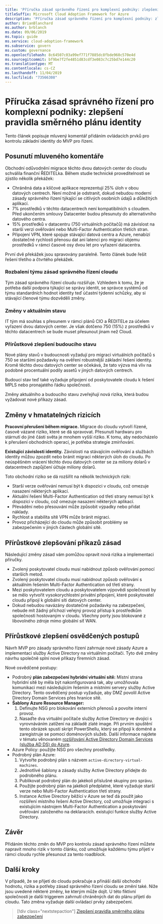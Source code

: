 ```yaml
---
title: 'Příručka zásad správného řízení pro komplexní podniky: zlepšení pravidla směrného plánu identity'
titleSuffix: Microsoft Cloud Adoption Framework for Azure
description: 'Příručka zásad správného řízení pro komplexní podniky: zlepšení pravidla směrného plánu identity'
author: BrianBlanchard
ms.author: brblanch
ms.date: 09/06/2019
ms.topic: guide
ms.service: cloud-adoption-framework
ms.subservice: govern
ms.custom: governance
ms.openlocfilehash: 8c64507c03a99ef771f7885dc8fbde960c570e4d
ms.sourcegitcommit: bf9be7f2fe4851d83cdf3e083c7c25bd7e144c20
ms.translationtype: MT
ms.contentlocale: cs-CZ
ms.lasthandoff: 11/04/2019
ms.locfileid: "73566308"
---
```

# <a name="governance-guide-for-complex-enterprises-improve-the-identity-baseline-discipline"></a>Příručka zásad správného řízení pro komplexní podniky: zlepšení pravidla směrného plánu identity

Tento článek popisuje mluvený komentář přidáním ovládacích prvků pro kontrolu základní identity do MVP pro řízení.

## <a name="advancing-the-narrative"></a>Posunutí mluveného komentáře

Obchodní odůvodnění migrace těchto dvou datových center do cloudu schválila finanční ŘEDITELka. Během studie technické proveditelnosti se zjistilo několik překážek:

- Chráněná data a klíčové aplikace reprezentují 25% úloh v obou datových centrech. Není možné je odstranit, dokud nebudou moderní zásady správného řízení týkající se citlivých osobních údajů a důležitých aplikací.
- 7% prostředků v těchto datacentrech není kompatibilních s cloudem. Před ukončením smlouvy Datacenter budou přesunuty do alternativního datového centra.
- 15% prostředků v datacentru (750 virtuálních počítačů) má závislost na starší verzi ověřování nebo Multi-Factor Authentication třetích stran.
- Připojení VPN, které spojuje stávající datová centra a Azure, nenabízí dostatečné rychlosti přenosu dat ani latenci pro migraci objemu prostředků v rámci časové osy dvou let pro vyřazení datacentra.

První dvě překážek jsou spravovány paralelně. Tento článek bude řešit řešení třetího a čtvrtého překážek.

### <a name="expand-the-cloud-governance-team"></a>Rozbalení týmu zásad správného řízení cloudu

Tým zásad správného řízení cloudu rozšiřuje. Vzhledem k tomu, že je potřeba další podpora týkající se správy identit, se správce systémů od týmu standardních hodnot identity teď účastní týdenní schůzky, aby si stávající členové týmu dozvěděli změny.

### <a name="changes-in-the-current-state"></a>Změny v aktuálním stavu

IT tým má souhlas s přesunem v rámci plánů CIO a ŘEDITELe za účelem vyřazení dvou datových center. Je však dotčeno 750 (15%) z prostředků v těchto datacentrech se bude muset přesunout jinam než Cloud.

### <a name="incrementally-improve-the-future-state"></a>Přírůstkové zlepšení budoucího stavu

Nové plány stavů v budoucnosti vyžadují pro migraci virtuálních počítačů s 750 se staršími požadavky na ověření robustnější základní řešení identity. Kromě těchto dvou datových center se očekává, že tato výzva má vliv na podobné procentuální podíly assetů v jiných datových centrech.

Budoucí stav teď také vyžaduje připojení od poskytovatele cloudu k řešení MPLS nebo pronajatého řádku společnosti.

Změny aktuálního a budoucího stavu zveřejňují nová rizika, která budou vyžadovat nové příkazy zásad.

## <a name="changes-in-tangible-risks"></a>Změny v hmatatelných rizicích

**Pracovní přerušení během migrace.** Migrace do cloudu vytvoří řízené, časově vázané riziko, které se dá spravovat. Přesunutí hardwaru pro stárnutí do jiné části světa je mnohem vyšší riziko. K tomu, aby nedocházelo k přerušení obchodních operací, je potřeba strategie zmírňování.

**Existující závislosti identity.** Závislosti na stávajícím ověřování a službách identity můžou zpozdit nebo bránit migraci některých úloh do cloudu. Po neúspěšném vrácení těchto dvou datových center se za miliony dolarů v datacentrech zapůjčení účtuje miliony dolarů.

Toto obchodní riziko se dá rozšířit na několik technických rizik:

- Starší verze ověřování nemusí být k dispozici v cloudu, což omezuje nasazení některých aplikací.
- Aktuální řešení Multi-Factor Authentication od třetí strany nemusí být k dispozici v cloudu, což omezuje nasazení některých aplikací.
- Převádění nebo přesouvání může způsobit výpadky nebo přidat náklady.
- Rychlost a stabilita sítě VPN může bránit migraci.
- Provoz přicházející do cloudu může způsobit problémy se zabezpečením v jiných částech globální sítě.

## <a name="incremental-improvement-of-the-policy-statements"></a>Přírůstkové zlepšování příkazů zásad

Následující změny zásad vám pomůžou opravit nová rizika a implementaci příručky.

- Zvolený poskytovatel cloudu musí nabídnout způsob ověřování pomocí starších metod.
- Zvolený poskytovatel cloudu musí nabídnout způsob ověřování s aktuálním řešením Multi-Factor Authentication od třetí strany.
- Mezi poskytovatelem cloudu a poskytovatelem výpovědi společnosti by se mělo vytvořit vysokorychlostní privátní připojení, které poskytovatel cloudu připojí k globální síti datových center.
- Dokud nebudou navázány dostatečné požadavky na zabezpečení, nebude mít žádný příchozí veřejný provoz přístup k prostředkům společnosti hostovaným v cloudu. Všechny porty jsou blokované z libovolného zdroje mimo globální síť WAN.

## <a name="incremental-improvement-of-the-best-practices"></a>Přírůstkové zlepšení osvědčených postupů

Návrh MVP pro zásady správného řízení zahrnuje nové zásady Azure a implementaci služby Active Directory na virtuálním počítači. Tyto dvě změny návrhu společně splní nové příkazy firemních zásad.

Nové osvědčené postupy:

- Podrobný **plán zabezpečení hybridní virtuální sítě:** Místní strana hybridní sítě by měla být nakonfigurovaná tak, aby umožňovala komunikaci mezi následujícím řešením a místními servery služby Active Directory. Tento osvědčený postup vyžaduje, aby DMZ povolil Active Directory Domain Services přes hranice sítě.
- **Šablony Azure Resource Manager:**
    1. Definujte NSG pro blokování externích přenosů a povolte interní provoz.
    2. Nasaďte dva virtuální počítače služby Active Directory ve dvojici s vyrovnáváním zatížení na základě zlaté image. Při prvním spuštění tento obrázek spustí skript PowerShellu, který se připojí k doméně a zaregistruje se pomocí doménových služeb. Další informace najdete v tématu věnovaném [rozšiřování Active Directory Domain Services (služba AD DS) do Azure](https://docs.microsoft.com/azure/architecture/reference-architectures/identity/adds-extend-domain).
- Azure Policy: použijte NSG pro všechny prostředky.
- Podrobný plán Azure:
    1. Vytvořte podrobný plán s názvem `active-directory-virtual-machines`.
    2. Jednotlivé šablony a zásady služby Active Directory přidejte do podrobného plánu.
    3. Publikovat podrobný plán do jakékoli příslušné skupiny pro správu.
    4. Použijte podrobný plán na jakékoli předplatné, které vyžaduje starší verze nebo Multi-Factor Authentication třetí strany.
    5. Instance Active Directory běžící v Azure se teď dá použít jako rozšíření místního řešení Active Directory, což umožňuje integraci s existujícím nástrojem Multi-Factor Authentication a poskytování ověřování založeného na deklaracích. existující funkce služby Active Directory.

## <a name="conclusion"></a>Závěr

Přidáním těchto změn do MVP pro kontrolu zásad správného řízení můžete napravit mnoho rizik v tomto článku, což umožňuje každému týmu přijetí v rámci cloudu rychle přesunout za tento roadblock.

## <a name="next-steps"></a>Další kroky

V případě, že se přijetí do cloudu pokračuje a přináší další obchodní hodnotu, rizika a potřeby zásad správného řízení cloudu se změní také. Níže jsou uvedené některé změny, ke kterým může dojít. U této fiktivní společnosti je další triggerem zahrnutí chráněných dat do plánu přijetí do cloudu. Tato změna vyžaduje další ovládací prvky zabezpečení.

> [!div class="nextstepaction"]
> [Zlepšení pravidla směrného plánu zabezpečení](./security-baseline-improvement.md)
